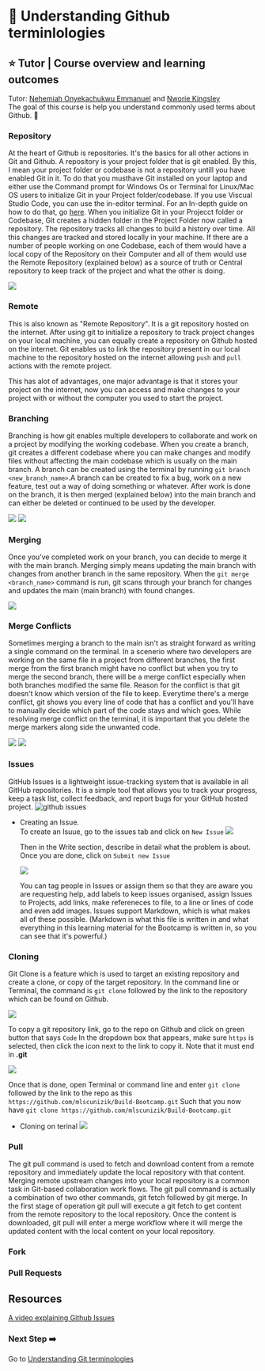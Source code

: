 # :flags: Understanding Github terminlologies

## :star: Tutor | Course overview and learning outcomes 

Tutor: [Nehemiah Onyekachukwu Emmanuel](https://github.com/devgenix) and [Nworie Kingsley](https://github.com/nworiekingslee)<br>
The goal of this course is help you understand commonly used terms about Github. 🚀

### Repository

At the heart of Github is repositories. It's the basics for all other actions in Git and Github. A repository is your project folder that is git enabled. By this, I mean your project folder or codebase is not a repository untill you have enabled Git in it. To do that you musthave Git installed on your laptop and either use the Command prompt for Windows Os or Terminal for Linux/Mac OS users to initialize Git in your Project folder/codebase. If you use Viscual Studio Code, you can use the in-editor terminal. For an In-depth guide on how to do that, go [here](./set_up.md). When you initialize Git in your Projecct folder or Codebase, Git creates a hidden folder in the Project Folder now called a repository. The repository tracks all changes to build a history over time. All this changes are tracked and stored locally in your machine. If there are a number of people working on one Codebase, each of them would have a local copy of the Repository on their Computer and all of them would use the Remote Repository (explained below) as a source of truth or Central repository to keep track of the project and what the other is doing.

<img src="https://encrypted-tbn0.gstatic.com/images?q=tbn:ANd9GcQaZXkMudffpVLQ5NdoeZRDkSYQviFRrv7SXg&usqp=CAU" />

### Remote
This is also known as "Remote Repository". It is a git repository hosted on the internet. After using git to initialize a repository to track project changes on your local machine, you can equally create a repository on Github hosted on the internet. Git enables us to link the repository present in our local machine to the repository hosted on the internet allowing `push` and `pull` actions with the remote project.

This has alot of advantages, one major advantage is that it stores your project on the internet, now you can access and make changes to your project with or without the computer you used to start the project. 

### Branching
Branching is how git enables multiple developers to collaborate and work on a project by modifying the working codebase. When you create a branch, git creates a different codebase where you can make changes and modify files without affecting the main codebase which is usually on the main branch. A branch can be created using the terminal by running `git branch <new_branch_name>`.A branch can be created to fix a bug, work on a new feature, test out a way of doing something or whatever. After work is done on the branch, it is then merged (explained below) into the main branch and can either be deleted or continued to be used by the developer.

<img src="https://miro.medium.com/max/1400/1*JbVkbGtNh08HreFuEk_n4w.png" />
<img src="https://coderefinery.github.io/git-intro-stockholm/img/octopus.jpeg" />

### Merging
Once you’ve completed work on your branch, you can decide to merge it with the main branch. Merging simply means updating the main branch with changes from another branch in the same repository. When the `git merge <branch_name>` command is run, git scans through your branch for changes and updates the main (main branch) with found changes. 

<img src="https://www.w3docs.com/uploads/media/default/0001/03/e0f0e9e14db945c07e1fc0f3b2460ac19e0f738f.png" />

### Merge Conflicts
Sometimes merging a branch to the main isn't as straight forward as writing a single command on the terminal. In a scenerio where two developers are working on the same file in a project from different branches, the first merge from the first branch might have no conflict but when you try to merge the second branch, there will be a merge conflict especially when both branches modified the same file. Reason for the conflict is that git doesn't know which version of the file to keep. Everytime there's a merge conflict, git shows you every line of code that has a conflict and you'll have to manually decide which part of the code stays and which goes. While resolving merge conflict on the terminal, it is important that you delete the merge markers along side the unwanted code.

<img src="https://encrypted-tbn0.gstatic.com/images?q=tbn:ANd9GcTG6sl8C5TrHmqhJ7TQ95cjKD0P2usVmvwfsw&usqp=CAU" />
<img src="http://www.cs.utsa.edu/~cs3443/git/merge-conflict.png" />

### Issues
GitHub Issues is a lightweight issue-tracking system that is available in all GitHub repositories. It is a simple tool that allows you to track your progress, keep a task list, collect feedback, and report bugs for your GitHub hosted project.
<img src="https://learn-the-web.algonquindesign.ca/topics/github-issues/issues-tab.jpg" alt="github issues" />

* Creating an Issue.<br>
  To create an Isuue, go to the issues tab and click on ```New Issue```
  <img src="https://learn-the-web.algonquindesign.ca/topics/github-issues/new-issue.jpg" />
  
  Then in the Write section, describe in detail what the problem is about. Once you are done, click on ```Submit new Issue```
  
  <img src="https://learn-the-web.algonquindesign.ca/topics/github-issues/write-issue.jpg" />
  
  You can tag people in Issues or assign them so that they are aware you are requesting help, add labels to keep issues organised, assign Issues to Projects, add links, make refereneces to file, to a line or lines of code and even add images. Issues support Markdown, which is what makes all of these possible. (Markdown is what this file is written in and what everything in this learning material for the Bootcamp is written in, so you can see that it's powerful.)

### Cloning

Git Clone is a feature which is used to target an existing repository and create a clone, or copy of the target repository. In the command line or Terminal, the command is ```git clone``` followed by the link to the repository which can be found on Github. 

<img src="https://static.javatpoint.com/tutorial/git/images/git-clone.png" />

To copy a git repository link, go to the repo on Github and click on green button that says ```Code```
In the dropdown box that appears, make sure ```https``` is selected, then click the icon next to the link to copy it. Note that it must end in **.git**

<img src="https://itknowledgeexchange.techtarget.com/coffee-talk/files/2020/11/find-github-url.png" />

Once that is done, open Terminal or command line and enter ```git clone``` followed by the link to the repo as this ```https://github.com/mlscunizik/Build-Bootcamp.git``` Such that you now have ```git clone https://github.com/mlscunizik/Build-Bootcamp.git``` 

  * Cloning on terinal
    <img src="https://images.ctfassets.net/nrgyaltdicpt/31ufabXrxuY0a0msQYWOUo/d8dc045fd128630eb0bfac07c8069884/Screen_Shot_2018-12-06_at_19.50.43.png" />

### Pull
The git pull command is used to fetch and download content from a remote repository and immediately update the local repository with that content. Merging remote upstream changes into your local repository is a common task in Git-based collaboration work flows. The git pull command is actually a combination of two other commands, git fetch followed by git merge. In the first stage of operation git pull will execute a git fetch to get content from the remote repository to the local repository. Once the content is downloaded, git pull will enter a merge workflow where it will merge the updated content with the local content on your local repository.

### Fork

### Pull Requests


## Resources

[A video explaining Github Issues](https://www.youtube.com/watch?v=yAPSbIHcDTw)

### Next Step :arrow_right:
Go to [Understanding Git terminologies](./7_Understanding_Git_terminlologies.md)

